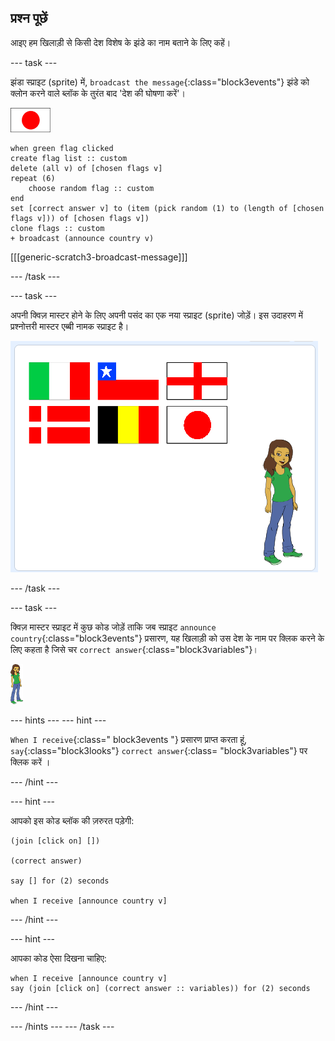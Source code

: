 ## प्रश्न पूछें

आइए हम खिलाड़ी से किसी देश विशेष के झंडे का नाम बताने के लिए कहें।

--- task ---

झंडा स्प्राइट (sprite) में, `broadcast the message`{:class="block3events"} झंडे को क्लोन करने वाले ब्लॉक के तुरंत बाद 'देश की घोषणा करें'।

![झंडा स्प्राइट](images/flag-sprite.png)

```blocks3
when green flag clicked
create flag list :: custom
delete (all v) of [chosen flags v]
repeat (6)
    choose random flag :: custom
end
set [correct answer v] to (item (pick random (1) to (length of [chosen flags v])) of [chosen flags v])
clone flags :: custom
+ broadcast (announce country v)

```

[[[generic-scratch3-broadcast-message]]]

--- /task ---

--- task ---

अपनी क्विज़ मास्टर होने के लिए अपनी पसंद का एक नया स्प्राइट (sprite) जोड़ें। इस उदाहरण में प्रश्नोत्तरी मास्टर एब्बी नामक स्प्राइट है।

![एब्बी स्प्राइट](images/bear-sprite.png)

--- /task ---

--- task ---

क्विज़ मास्टर स्प्राइट में कुछ कोड जोड़ें ताकि जब स्प्राइट `announce country`{:class="block3events"} प्रसारण, यह खिलाड़ी को उस देश के नाम पर क्लिक करने के लिए कहता है जिसे चर `correct answer`{:class="block3variables"}।

![पात्र स्प्राइट](images/char-sprite.png)

--- hints ---
 --- hint ---

`When I receive`{:class=" block3events "} प्रसारण प्राप्त करता हूं, `say`{:class="block3looks"} `correct answer`{:class= "block3variables"} पर क्लिक करें ।

--- /hint ---

--- hint ---

आपको इस कोड ब्लॉक की ज़रुरत पड़ेगी:

```blocks3
(join [click on] [])

(correct answer)

say [] for (2) seconds

when I receive [announce country v]
```

--- /hint ---

--- hint ---

आपका कोड ऐसा दिखना चाहिए:

```blocks3
when I receive [announce country v]
say (join [click on] (correct answer :: variables)) for (2) seconds
```

--- /hint ---

--- /hints --- --- /task ---